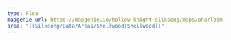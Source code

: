 ```yaml
---
type: Flea
mapgenie-url: https://mapgenie.io/hollow-knight-silksong/maps/pharloom?locationIds=478176
area: "[[Silksong/Data/Areas/Shellwood|Shellwood]]"
---
```

